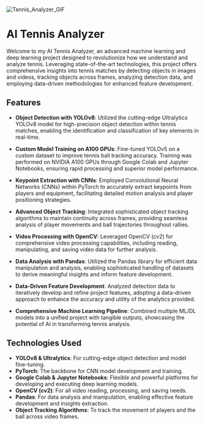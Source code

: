![Tennis_Analyzer_GIF](https://github.com/NoahBakayou/AI-Tennis-Analyzer/assets/100172278/d9ff8418-2726-41bb-b273-5d3d108fcbc6)

# AI Tennis Analyzer

Welcome to my AI Tennis Analyzer, an advanced machine learning and deep learning project designed to revolutionize how we understand and analyze tennis. Leveraging state-of-the-art technologies, this project offers comprehensive insights into tennis matches by detecting objects in images and videos, tracking objects across frames, analyzing detection data, and employing data-driven methodologies for enhanced feature development.

## Features

- **Object Detection with YOLOv8**: Utilized the cutting-edge Ultralytics YOLOv8 model for high-precision object detection within tennis matches, enabling the identification and classification of key elements in real-time.

- **Custom Model Training on A100 GPUs**: Fine-tuned YOLOv5 on a custom dataset to improve tennis ball tracking accuracy. Training was performed on NVIDIA A100 GPUs through Google Colab and Jupyter Notebooks, ensuring rapid processing and superior model performance.

- **Keypoint Extraction with CNNs**: Employed Convolutional Neural Networks (CNNs) within PyTorch to accurately extract keypoints from players and equipment, facilitating detailed motion analysis and player positioning strategies.

- **Advanced Object Tracking**: Integrated sophisticated object tracking algorithms to maintain continuity across frames, providing seamless analysis of player movements and ball trajectories throughout rallies.

- **Video Processing with OpenCV**: Leveraged OpenCV (cv2) for comprehensive video processing capabilities, including reading, manipulating, and saving video data for further analysis.

- **Data Analysis with Pandas**: Utilized the Pandas library for efficient data manipulation and analysis, enabling sophisticated handling of datasets to derive meaningful insights and inform feature development.

- **Data-Driven Feature Development**: Analyzed detection data to iteratively develop and refine project features, adopting a data-driven approach to enhance the accuracy and utility of the analytics provided.

- **Comprehensive Machine Learning Pipeline**: Combined multiple ML/DL models into a unified project with tangible outputs, showcasing the potential of AI in transforming tennis analysis.

## Technologies Used

- **YOLOv8 & Ultralytics**: For cutting-edge object detection and model fine-tuning.
- **PyTorch**: The backbone for CNN model development and training.
- **Google Colab & Jupyter Notebooks**: Flexible and powerful platforms for developing and executing deep learning models.
- **OpenCV (cv2)**: For all video reading, processing, and saving needs.
- **Pandas**: For data analysis and manipulation, enabling effective feature development and insights extraction.
- **Object Tracking Algorithms**: To track the movement of players and the ball across video frames.
